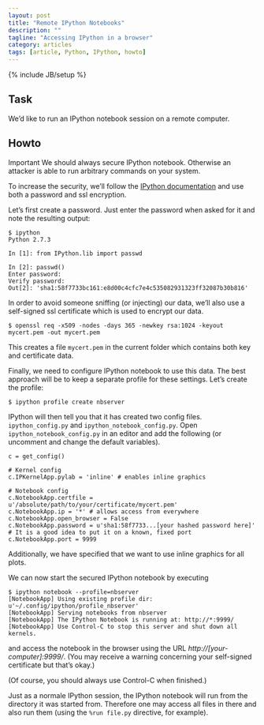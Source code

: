 ```yaml
---
layout: post
title: "Remote IPython Notebooks"
description: ""
tagline: "Accessing IPython in a browser"
category: articles
tags: [article, Python, IPython, howto]
---
```

{% include JB/setup %}

## Task

We’d like to run an IPython notebook session on a remote computer.

## Howto

<p><span class="label label-important">Important</span> We should always secure IPython notebook. Otherwise an attacker is able to run arbitrary commands on your system.</p>

To increase the security, we’ll follow the [IPython documentation](http://ipython.org/ipython-doc/rel-1.1.0/interactive/public_server.html#notebook-security) and use both a password and ssl encryption.

Let’s first create a password. Just enter the password when asked for it and note the resulting output:

    $ ipython
    Python 2.7.3

    In [1]: from IPython.lib import passwd

    In [2]: passwd()
    Enter password: 
    Verify password: 
    Out[2]: 'sha1:58f7733bc161:e8d00c4cfc7e4c535082931323ff32087b30b816'


In order to avoid someone sniffing (or injecting) our data, we’ll also use a self-signed ssl certificate which is used to encrypt our data.

    $ openssl req -x509 -nodes -days 365 -newkey rsa:1024 -keyout mycert.pem -out mycert.pem

This creates a file `mycert.pem` in the current folder which contains both key and certificate data.

Finally, we need to configure IPython notebook to use this data. The best approach will be to keep a separate profile for these settings. Let’s create the profile:

    $ ipython profile create nbserver

IPython will then tell you that it has created two config files. `ipython_config.py` and `ipython_notebook_config.py`. Open `ipython_notebook_config.py` in an editor and add the following (or uncomment and change the default variables).

    c = get_config()
    
    # Kernel config
    c.IPKernelApp.pylab = 'inline' # enables inline graphics
    
    # Notebook config
    c.NotebookApp.certfile = u'/absolute/path/to/your/certificate/mycert.pem'
    c.NotebookApp.ip = '*' # allows access from everywhere
    c.NotebookApp.open_browser = False
    c.NotebookApp.password = u'sha1:58f7733...[your hashed password here]'
    # It is a good idea to put it on a known, fixed port
    c.NotebookApp.port = 9999

Additionally, we have specified that we want to use inline graphics for all plots.

We can now start the secured IPython notebook by executing

    $ ipython notebook --profile=nbserver
    [NotebookApp] Using existing profile dir: u'~/.config/ipython/profile_nbserver'
    [NotebookApp] Serving notebooks from nbserver
    [NotebookApp] The IPython Notebook is running at: http://*:9999/
    [NotebookApp] Use Control-C to stop this server and shut down all kernels.

and access the notebook in the browser using the URL *http://[your-computer]:9999/*. (You may receive a warning concerning your self-signed certificate but that’s okay.)

(Of course, you should always use Control-C when finished.)

Just as a normale IPython session, the IPython notebook will run from the directory it was started from. Therefore one may access all files in there and also run them (using the `%run file.py` directive, for example).


